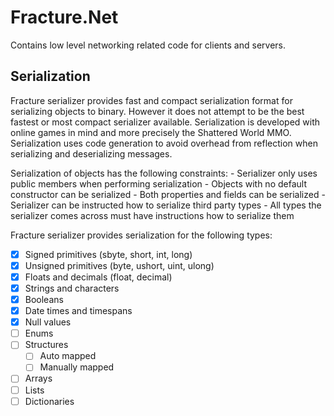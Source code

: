 # Fracture.Net
Contains low level networking related code for clients and servers. 

## Serialization
Fracture serializer provides fast and compact serialization format for serializing objects to binary. However it does
not attempt to be the best fastest or most compact serializer available. Serialization is developed with online games in
mind and more precisely the Shattered World MMO. Serialization uses code generation to avoid overhead from reflection
when serializing and deserializing messages. 

Serialization of objects has the following constraints:
    - Serializer only uses public members when performing serialization
    - Objects with no default constructor can be serialized 
    - Both properties and fields can be serialized
    - Serializer can be instructed how to serialize third party types
    - All types the serializer comes across must have instructions how to serialize them

Fracture serializer provides serialization for the following types:
- [x] Signed primitives (sbyte, short, int, long)
- [x] Unsigned primitives (byte, ushort, uint, ulong)
- [x] Floats and decimals (float, decimal)
- [x] Strings and characters
- [x] Booleans
- [x] Date times and timespans
- [x] Null values
- [ ] Enums
- [ ] Structures
    - [ ] Auto mapped
    - [ ] Manually mapped
- [ ] Arrays 
- [ ] Lists
- [ ] Dictionaries